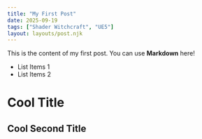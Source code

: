 ```yaml
---
title: "My First Post"
date: 2025-09-19
tags: ["Shader Witchcraft", "UE5"]
layout: layouts/post.njk
---
```


This is the content of my first post.
You can use **Markdown** here!

- List Items 1
- List Items 2

# Cool Title

## Cool Second Title